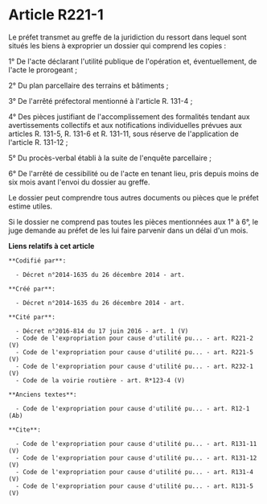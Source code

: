 # Article R221-1

Le préfet transmet au greffe de la juridiction du ressort dans lequel sont situés les biens à exproprier un dossier qui
comprend les copies :

1° De l'acte déclarant l'utilité publique de l'opération et, éventuellement, de l'acte le prorogeant ;

2° Du plan parcellaire des terrains et bâtiments ;

3° De l'arrêté préfectoral mentionné à l'article R. 131-4 ;

4° Des pièces justifiant de l'accomplissement des formalités tendant aux avertissements collectifs et aux notifications
individuelles prévues aux articles R. 131-5, R. 131-6 et R. 131-11, sous réserve de l'application de l'article R. 131-12 ;

5° Du procès-verbal établi à la suite de l'enquête parcellaire ;

6° De l'arrêté de cessibilité ou de l'acte en tenant lieu, pris depuis moins de six mois avant l'envoi du dossier au greffe.

Le dossier peut comprendre tous autres documents ou pièces que le préfet estime utiles.

Si le dossier ne comprend pas toutes les pièces mentionnées aux 1° à 6°, le juge demande au préfet de les lui faire parvenir
dans un délai d'un mois.

**Liens relatifs à cet article**

	**Codifié par**:

	  - Décret n°2014-1635 du 26 décembre 2014 - art.

	**Créé par**:

	  - Décret n°2014-1635 du 26 décembre 2014 - art.

	**Cité par**:

	  - Décret n°2016-814 du 17 juin 2016 - art. 1 (V)
	  - Code de l'expropriation pour cause d'utilité pu... - art. R221-2 (V)
	  - Code de l'expropriation pour cause d'utilité pu... - art. R221-5 (V)
	  - Code de l'expropriation pour cause d'utilité pu... - art. R232-1 (V)
	  - Code de la voirie routière - art. R*123-4 (V)

	**Anciens textes**:

	  - Code de l'expropriation pour cause d'utilité pu... - art. R12-1 (Ab)

	**Cite**:

	  - Code de l'expropriation pour cause d'utilité pu... - art. R131-11 (V)
	  - Code de l'expropriation pour cause d'utilité pu... - art. R131-12 (V)
	  - Code de l'expropriation pour cause d'utilité pu... - art. R131-4 (V)
	  - Code de l'expropriation pour cause d'utilité pu... - art. R131-5 (V)
